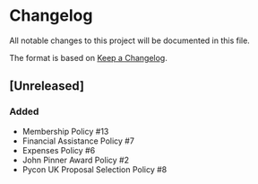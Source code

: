 # Changelog
All notable changes to this project will be documented in this file.

The format is based on [Keep a Changelog](https://keepachangelog.com/en/1.0.0/).

## [Unreleased]
### Added
- Membership Policy #13
- Financial Assistance Policy #7
- Expenses Policy #6
- John Pinner Award Policy #2
- Pycon UK Proposal Selection Policy #8
